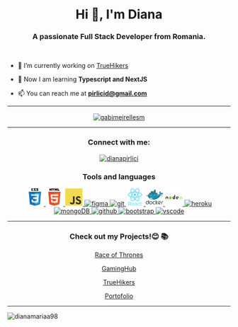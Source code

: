 <h1 align="center">Hi 👋, I'm Diana</h1>
<h3 align="center">A passionate Full Stack Developer from Romania.</h3>

<br>


- 🔭 I’m currently working on [TrueHikers](https://ihikers.netlify.app/)

- 🌱 Now I am learning **Typescript and NextJS**

- 📫 You can reach me at **pirlicid@gmail.com**

<hr>

<p align="center" ><a href="https://www.codewars.com/users/DianaMariaa98"><img align="center"
    src="https://www.codewars.com/users/DianaMariaa98/badges/large"
    alt="gabimeirellesm" 
                                   bg_color=#808080/></a></p>
                                   
<hr>

<h3 align="center">Connect with me:</h3>
<p align="center">
<a href="https://www.linkedin.com/in/diana-pirlici/" target="blank"><img align="center" src="https://raw.githubusercontent.com/rahuldkjain/github-profile-readme-generator/master/src/images/icons/Social/linked-in-alt.svg" alt="dianapirlici" height="30" width="40" /></a>
</p>

<h3 align="center">Tools and languages</h3>
    <p align="center">
      <a href="https://www.w3schools.com/css/" target="_blank" rel="noreferrer">
        <img
          src="https://raw.githubusercontent.com/devicons/devicon/master/icons/css3/css3-original-wordmark.svg"
          alt="css3"
          width="40"
          height="40"
        />
      </a>
      <a href="https://www.w3.org/html/" target="_blank" rel="noreferrer">
        <img
          src="https://raw.githubusercontent.com/devicons/devicon/master/icons/html5/html5-original-wordmark.svg"
          alt="html5"
          width="40"
          height="40"
        />
      </a>
      <a
        href="https://developer.mozilla.org/en-US/docs/Web/JavaScript"
        target="_blank"
        rel="noreferrer"
      >
        <img
          src="https://raw.githubusercontent.com/devicons/devicon/master/icons/javascript/javascript-original.svg"
          alt="javascript"
          width="40"
          height="40"
        />
      </a>
      <a href="https://www.figma.com/?fuid=" target="_blank" rel="noreferrer">
        <img
          src="https://cdn-icons-png.flaticon.com/512/5968/5968705.png"
          alt="figma"
          width="40"
          height="40"
        />
      </a>
      <a href="https://git-scm.com/" target="_blank" rel="noreferrer">
        <img
          src="https://www.vectorlogo.zone/logos/git-scm/git-scm-icon.svg"
          alt="git"
          width="40"
          height="40"
        />
      </a>
      <a href="https://reactjs.org/" target="_blank" rel="noreferrer">
        <img
          src="https://raw.githubusercontent.com/devicons/devicon/master/icons/react/react-original-wordmark.svg"
          alt="react"
          width="40"
          height="40"
        />
      </a>
      <a href="https://www.docker.com/" target="_blank" rel="noreferrer">
        <img
          src="https://raw.githubusercontent.com/devicons/devicon/master/icons/docker/docker-original-wordmark.svg"
          alt="docker"
          width="40"
          height="40"
        />
      </a>
      <a href="https://nodejs.org" target="_blank" rel="noreferrer">
        <img
          src="https://raw.githubusercontent.com/devicons/devicon/master/icons/nodejs/nodejs-original-wordmark.svg"
          alt="nodejs"
          width="40"
          height="40"
        />
      </a>
      <a href="https://heroku.com" target="_blank" rel="noreferrer">
        <img
          src="https://www.vectorlogo.zone/logos/heroku/heroku-icon.svg"
          alt="heroku"
          width="40"
          height="40"
        />
      </a>
      <a
        href="https://www.mongodb.com/cloud/atlas/register"
        target="_blank"
        rel="noreferrer"
      >
        <img
          src="https://cdn.iconscout.com/icon/free/png-256/mongodb-5-1175140.png"
          alt="mongoDB"
          width="40"
          height="40"
        />
      </a>
      <a href="https://github.com/" target="_blank" rel="noreferrer">
        <img
          src="https://cdn-icons-png.flaticon.com/512/25/25231.png"
          alt="github"
          width="40"
          height="40"
        />
      </a>
      <a href="https://getbootstrap.com/" target="_blank" rel="noreferrer">
        <img
          src="https://getbootstrap.com/docs/5.2/assets/brand/bootstrap-logo-shadow.png"
          alt="bootstrap"
          width="40"
          height="40"
        />
      </a>
      <a href="https://code.visualstudio.com/" target="_blank" rel="noreferrer">
        <img
          src="https://upload.wikimedia.org/wikipedia/commons/thumb/2/2d/Visual_Studio_Code_1.18_icon.svg/1024px-Visual_Studio_Code_1.18_icon.svg.png"
          alt="vscode"
          width="40"
          height="40"
        />
      </a>

<hr>

<h3 align="center">Check out my Projects!😊 📚</h3>


<p align="center" target="_blank"><a href="https://dianamariaa98.github.io/Project_1_Game/" rel="noreferrer">Race of Thrones</a></p>
<p align="center"><a href="https://gaminghub.cyclic.app/" target="_blank" rel="noreferrer">GamingHub</a></p>
<p align="center"><a href="https://ihikers.netlify.app/" target="_blank" rel="noreferrer">TrueHikers</a></p>
<p align="center"><a href="https://transcendent-bombolone-d6381c.netlify.app/" target="_blank" rel="noreferrer">Portofolio</a></p>

<hr>


<p><img align="left" src="https://github-readme-stats.vercel.app/api/top-langs?username=dianamariaa98&show_icons=true&locale=en&layout=compact" alt="dianamariaa98" /></p>


